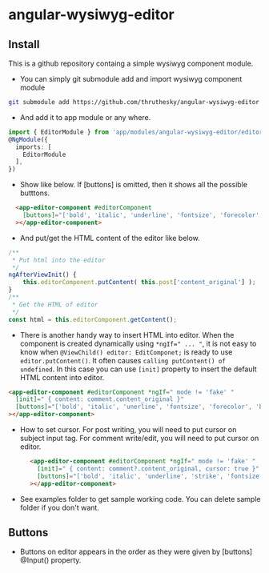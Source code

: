 # angular-wysiwyg-editor

## Install

This is a github repository containg a simple wysiwyg component module.

* You can simply git submodule add and import wysiwyg component module

```` sh
git submodule add https://github.com/thruthesky/angular-wysiwyg-editor src/app/modules/angular-wysiwyg-editor
````

* And add it to app module or any where.

```` typescript
import { EditorModule } from 'app/modules/angular-wysiwyg-editor/editor.module';
@NgModule({
  imports: [
    EditorModule
  ],
})
````

* Show like below.
  If [buttons] is omitted, then it shows all the possible butttons.

```` html
  <app-editor-component #editorComponent
    [buttons]="['bold', 'italic', 'underline', 'fontsize', 'forecolor', 'backcolor', 'highlight', 'link', 'unink', 'table', 'formatblock', 'insertline', 'insertimage', 'orderedlist', 'unorderedlist', 'left', 'center', 'removeformat', 'strike', 'big', 'normal']"
  ></app-editor-component>
````

* And put/get the HTML content of the editor like below.

```` typescript
/**
 * Put html into the editor
 */
ngAfterViewInit() {
    this.editorComponent.putContent( this.post['content_original'] );
}
/**
 * Get the HTML of editor
 */
const html = this.editorComponent.getContent();
````

* There is another handy way to insert HTML into editor.
  When the component is created dynamically using `*ngIf=" ... "`, it is not easy to know when `@ViewChild() editor: EditComponet;` is ready to use `editor.putContent()`. It often causes `calling putContent() of undefined`. In this case you can use `[init]` property to insert the default HTML content into editor.

```` html
<app-editor-component #editorComponent *ngIf=" mode != 'fake' "
  [init]=" { content: comment.content_original }"
  [buttons]="['bold', 'italic', 'unerline', 'fontsize', 'forecolor', 'backcolor', 'highlight', 'link', 'unink', 'table', 'formatblock', 'insertline', 'insertimage', 'orderedlist', 'unorderedlist', 'left', 'center', 'removeformat', 'strike', 'big', 'normal']"
></app-editor-component>
````

* How to set cursor.
  For post writing, you will need to put cursor on subject input tag.
  For comment write/edit, you will need to put cursor on editor.

```` html
      <app-editor-component #editorComponent *ngIf=" mode != 'fake' "
        [init]=" { content: comment?.content_original, cursor: true }"
        [buttons]="['bold', 'italic', 'underline', 'strike', 'fontsize', 'forecolor', 'backcolor', 'highlight', 'link', 'unink', 'table', 'formatblock', 'insertline', 'insertimage', 'orderedlist', 'unorderedlist', 'left', 'center', 'removeformat', 'big', 'normal']"
      ></app-editor-component>
````

* See examples folder to get sample working code.
    You can delete sample folder if you don't want.

## Buttons

* Buttons on editor appears in the order as they were given by [buttons] @Input() property.
